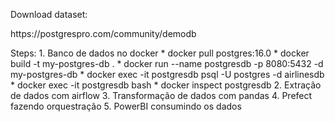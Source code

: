 Download dataset:
<link> https://postgrespro.com/community/demodb

Steps:
    1. Banco de dados no docker
        <!-- Criação da imagem do postgres -->
        * docker pull postgres:16.0
        * docker build -t my-postgres-db .
        <!-- Alterar o nome do database de 'demo' para 'airlinesdb' no arquivo 'demo-medium-en\demo-medium-en-20170815.sql' -->
        <!-- Cria o conteiner e executa o script criando o airlinesdb -->
        * docker run --name postgresdb -p 8080:5432 -d my-postgres-db
        <!-- Faz conexão com o airlinesdb pelo psql -->
        * docker exec -it postgresdb psql -U postgres -d airlinesdb
        <!-- Conecta ao servidor postgres -->
        * docker exec -it postgresdb bash
        <!-- Usar para verificar os parametros de conexao para conexão do dbeaver -->
        * docker inspect postgresdb
    2. Extração de dados com airflow
    3. Transformação de dados com pandas
    4. Prefect fazendo orquestração
    5. PowerBI consumindo os dados
